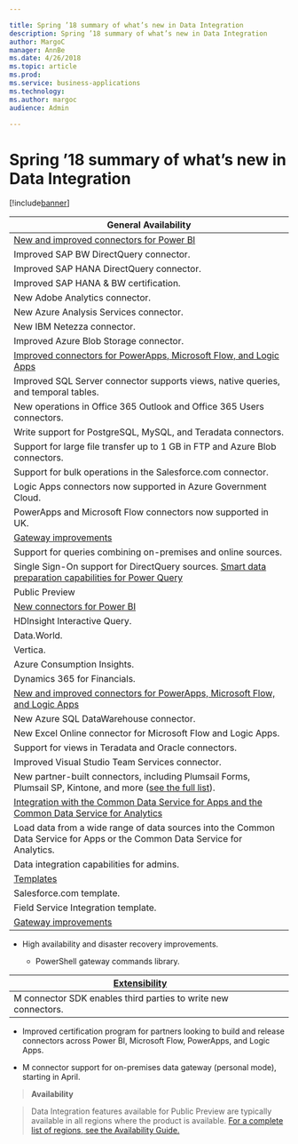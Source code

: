 ```yaml
---

title: Spring ’18 summary of what’s new in Data Integration
description: Spring ’18 summary of what’s new in Data Integration                                                                | | Improved SAP BW DirectQuery connector.
author: MargoC
manager: AnnBe
ms.date: 4/26/2018
ms.topic: article
ms.prod: 
ms.service: business-applications
ms.technology: 
ms.author: margoc
audience: Admin

---
```

#  Spring ’18 summary of what’s new in Data Integration




[!include[banner](../../includes/banner.md)]

| General Availability                                                                                                            |
|---------------------------------------------------------------------------------------------------------------------------------|
| [New and improved connectors for Power BI](new-improved-connectors-power-bi)                                                                |
| Improved SAP BW DirectQuery connector.                                                                                          |
| Improved SAP HANA DirectQuery connector.                                                                                        |
| Improved SAP HANA & BW certification.                                                                                           |
| New Adobe Analytics connector.                                                                                                  |
| New Azure Analysis Services connector.                                                                                          |
| New IBM Netezza connector.                                                                                                      |
| Improved Azure Blob Storage connector.                                                                                          |
| [Improved connectors for PowerApps, Microsoft Flow, and Logic Apps](improved-connectors-powerapps-flow-logic-apps)                                       |
| Improved SQL Server connector supports views, native queries, and temporal tables.                                              |
| New operations in Office 365 Outlook and Office 365 Users connectors.                                                           |
| Write support for PostgreSQL, MySQL, and Teradata connectors.                                                                   |
| Support for large file transfer up to 1 GB in FTP and Azure Blob connectors.                                                    |
| Support for bulk operations in the Salesforce.com connector.                                                                    |
| Logic Apps connectors now supported in Azure Government Cloud.                                                                  |
| PowerApps and Microsoft Flow connectors now supported in UK.                                                                    |
| [Gateway improvements](gateway-improvements)                                                                             |
| Support for queries combining on-premises and online sources.                                                                   |
| Single Sign-On support for DirectQuery sources. [Smart data preparation capabilities for Power Query](smart-data-preparation-capabilities-add-column-examples.md) |
| Public Preview                                                                                                                  |
| [New connectors for Power BI](new-improved-connectors-power-bi)                                                                             |
| HDInsight Interactive Query.                                                                                                    |
| Data.World.                                                                                                                     |
| Vertica.                                                                                                                        |
| Azure Consumption Insights.                                                                                                     |
| Dynamics 365 for Financials.                                                                                                    |
| [New and improved connectors for PowerApps, Microsoft Flow, and Logic Apps](improved-connectors-powerapps-flow-logic-apps)                          |
| New Azure SQL DataWarehouse connector.                                                                                          |
| New Excel Online connector for Microsoft Flow and Logic Apps.                                                                   |
| Support for views in Teradata and Oracle connectors.                                                                            |
| Improved Visual Studio Team Services connector.                                                                                 |
| New partner-built connectors, including Plumsail Forms, Plumsail SP, Kintone, and more ([see the full list](improved-connectors-powerapps-flow-logic-apps)).        |
| [Integration with the Common Data Service for Apps and the Common Data Service for Analytics](integration-the-common-data-service-apps-the-common-data-service-analytics)        |
| Load data from a wide range of data sources into the Common Data Service for Apps or the Common Data Service for Analytics.     |
| Data integration capabilities for admins.                                                                                       |
| [Templates](_Templates_(Public_Preview))                                                                                       |
| Salesforce.com template.                                                                                                        |
| Field Service Integration template.                                                                                             |
| [Gateway improvements](gateway-improvements)                                                                                  |

-   High availability and disaster recovery improvements.

    -   PowerShell gateway commands library.

| [Extensibility](_Extensibility_(Public_Preview))              |   |   |
|----------------------------------------------------------------|---|---|
| M connector SDK enables third parties to write new connectors. |   |   |

-   Improved certification program for partners looking to build and release
    connectors across Power BI, Microsoft Flow, PowerApps, and Logic Apps.

-   M connector support for on-premises data gateway (personal mode), starting
    in April.

>   **Availability**

>   Data Integration features available for Public Preview are typically
>   available in all regions where the product is available. [For a complete
>   list of regions, see the Availability
>   Guide.](https://aka.ms/dynamics_365_international_availability_deck)


